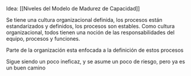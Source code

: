Idea: [[Niveles del Modelo de Madurez de Capacidad]]

Se tiene una cultura organizacional definida, los procesos están estandarizados y definidos, los procesos son estables. Como cultura organizacional, todos tienen una noción de las responsabilidades del equipo, procesos y funciones.

Parte de la organización esta enfocada a la definición de estos procesos

Sigue siendo un poco ineficaz, y se asume un poco de riesgo, pero ya es un buen camino